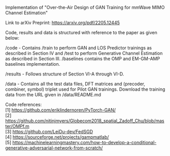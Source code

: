 Implementation of "Over-the-Air Design of GAN Training for mmWave MIMO Channel Estimation"

Link to arXiv Preprint: https://arxiv.org/pdf/2205.12445

Code, results and data is structured with reference to the paper as given below:

/code - Contains /train to perform GAN and LOS Predictor trainings as described in Section IV and /test to perform Generative Channel Estimation as described in Section III. /baselines contains the OMP and EM-GM-AMP baselines implementation.

/results - Follows structure of Section VI-A through VI-D.

/data - Contains all the test data files, DFT matrices and (precoder, combiner, symbol) triplet used for Pilot GAN trainings. Download the training data from the URL given in /data/README.md

Code references:<br />
[1] https://github.com/eriklindernoren/PyTorch-GAN/ <br />
[2] https://github.com/nitinjmyers/Globecom2018_spatial_Zadoff_Chu/blob/master/OMPf.m <br />
[3] https://github.com/LeiDu-dev/FedSGD <br />
[4] https://sourceforge.net/projects/gampmatlab/ <br />
[5] https://machinelearningmastery.com/how-to-develop-a-conditional-generative-adversarial-network-from-scratch/
